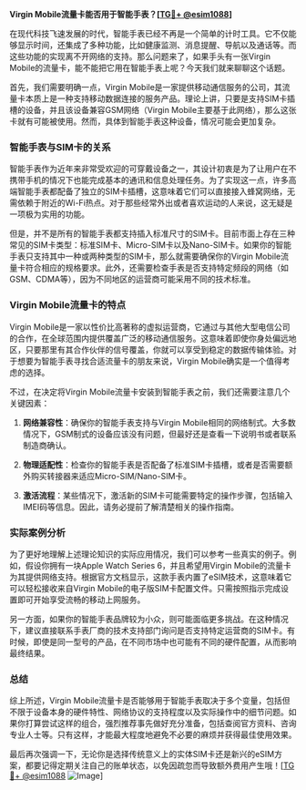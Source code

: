**Virgin Mobile流量卡能否用于智能手表？[[TG💪+ @esim1088](https://t.me/s/esim1088)]**

在现代科技飞速发展的时代，智能手表已经不再是一个简单的计时工具。它不仅能够显示时间，还集成了多种功能，比如健康监测、消息提醒、导航以及通话等。而这些功能的实现离不开网络的支持。那么问题来了，如果手头有一张Virgin Mobile的流量卡，能不能把它用在智能手表上呢？今天我们就来聊聊这个话题。

首先，我们需要明确一点，Virgin Mobile是一家提供移动通信服务的公司，其流量卡本质上是一种支持移动数据连接的服务产品。理论上讲，只要是支持SIM卡插槽的设备，并且该设备兼容GSM网络（Virgin Mobile主要基于此网络），那么这张卡就有可能被使用。然而，具体到智能手表这种设备，情况可能会更加复杂。

### 智能手表与SIM卡的关系

智能手表作为近年来非常受欢迎的可穿戴设备之一，其设计初衷是为了让用户在不携带手机的情况下也能完成基本的通讯和信息处理任务。为了实现这一点，许多高端智能手表都配备了独立的SIM卡插槽，这意味着它们可以直接接入蜂窝网络，无需依赖于附近的Wi-Fi热点。对于那些经常外出或者喜欢运动的人来说，这无疑是一项极为实用的功能。

但是，并不是所有的智能手表都支持插入标准尺寸的SIM卡。目前市面上存在三种常见的SIM卡类型：标准SIM卡、Micro-SIM卡以及Nano-SIM卡。如果你的智能手表只支持其中一种或两种类型的SIM卡，那么就需要确保你的Virgin Mobile流量卡符合相应的规格要求。此外，还需要检查手表是否支持特定频段的网络（如GSM、CDMA等），因为不同地区的运营商可能采用不同的技术标准。

### Virgin Mobile流量卡的特点

Virgin Mobile是一家以性价比高著称的虚拟运营商，它通过与其他大型电信公司的合作，在全球范围内提供覆盖广泛的移动通信服务。这意味着即使你身处偏远地区，只要那里有其合作伙伴的信号覆盖，你就可以享受到稳定的数据传输体验。对于想要为智能手表寻找合适流量卡的朋友来说，Virgin Mobile确实是一个值得考虑的选择。

不过，在决定将Virgin Mobile流量卡安装到智能手表之前，我们还需要注意几个关键因素：

1. **网络兼容性**：确保你的智能手表支持与Virgin Mobile相同的网络制式。大多数情况下，GSM制式的设备应该没有问题，但最好还是查看一下说明书或者联系制造商确认。
   
2. **物理适配性**：检查你的智能手表是否配备了标准SIM卡插槽，或者是否需要额外购买转接器来适应Micro-SIM/Nano-SIM卡。

3. **激活流程**：某些情况下，激活新的SIM卡可能需要特定的操作步骤，包括输入IMEI码等信息。因此，请务必提前了解清楚相关的操作指南。

### 实际案例分析

为了更好地理解上述理论知识的实际应用情况，我们可以参考一些真实的例子。例如，假设你拥有一块Apple Watch Series 6，并且希望用Virgin Mobile的流量卡为其提供网络支持。根据官方文档显示，这款手表内置了eSIM技术，这意味着它可以轻松接收来自Virgin Mobile的电子版SIM卡配置文件。只需按照指示完成设置即可开始享受流畅的移动上网服务。

另一方面，如果你的智能手表品牌较为小众，则可能面临更多挑战。在这种情况下，建议直接联系手表厂商的技术支持部门询问是否支持特定运营商的SIM卡。有时候，即使是同一型号的产品，在不同市场中也可能有不同的硬件配置，从而影响最终结果。

### 总结

综上所述，Virgin Mobile流量卡是否能够用于智能手表取决于多个变量，包括但不限于设备本身的硬件特性、网络协议的支持程度以及实际操作中的细节问题。如果你打算尝试这样的组合，强烈推荐事先做好充分准备，包括查阅官方资料、咨询专业人士等。只有这样，才能最大程度地避免不必要的麻烦并获得最佳使用效果。

最后再次强调一下，无论你是选择传统意义上的实体SIM卡还是新兴的eSIM方案，都要记得定期关注自己的账单状态，以免因疏忽而导致额外费用产生哦！[[TG💪+ @esim1088](https://t.me/s/esim1088) ![Image](https://i.postimg.cc/4NQfJmqS/Snipaste-2025-05-13-00-14-12.png)]